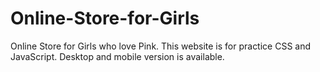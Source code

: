 # Online-Store-for-Girls
Online Store for Girls who love Pink.
This website is for practice CSS and JavaScript.
Desktop and mobile version is available. 
